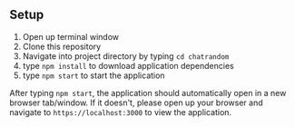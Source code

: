 ## Setup
1.  Open up terminal window 
2.  Clone this repository
3.  Navigate into project directory by typing `cd chatrandom`
4.  type `npm install` to download application dependencies
5.  type `npm start` to start the application 

After typing `npm start`, the application should automatically open in a new browser tab/window.  If it doesn't, please open up your browser and navigate to `https://localhost:3000` to view the application.
